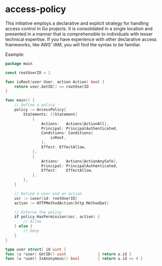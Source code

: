 # access-policy

This initiative employs a declarative and explicit strategy for handling access control in Go projects. 
It is consolidated in a single location and presented in a manner that is comprehensible to individuals with lesser technical expertise. 
If you have experience with other declarative access frameworks, like AWS' IAM, you will find the syntax to be familiar.

Example:

```go
package main

const rootUserID = 1

func isRoot(user User, action Action) bool {
	return user.GetID() == rootUserID
}

func main() {
	// Define a policy
	policy := AccessPolicy{
		Statements: []Statement{
			{
				Actions:   Actions{ActionAll},
				Principal: PrincipalAuthenticated,
				Conditions: Conditions{
					isRoot,
				},
				Effect: EffectAllow,
			},
			{
				Actions:   Actions{ActionAnySafe},
				Principal: PrincipalAuthenticated,
				Effect:    EffectAllow,
			},
		},
	}

	// Define a user and an action
	usr := &user{id: rootUserID}
	action := HTTPMethodAction(http.MethodGet)

	// Enforce the policy
	if policy.HasPermission(usr, action) {
		// Allow
	} else {
		// Deny
	}
}

type user struct{ id uint }
func (u *user) GetID() uint              { return u.id }
func (u *user) IsAnonymous() bool        { return u.id == 0 }
```
